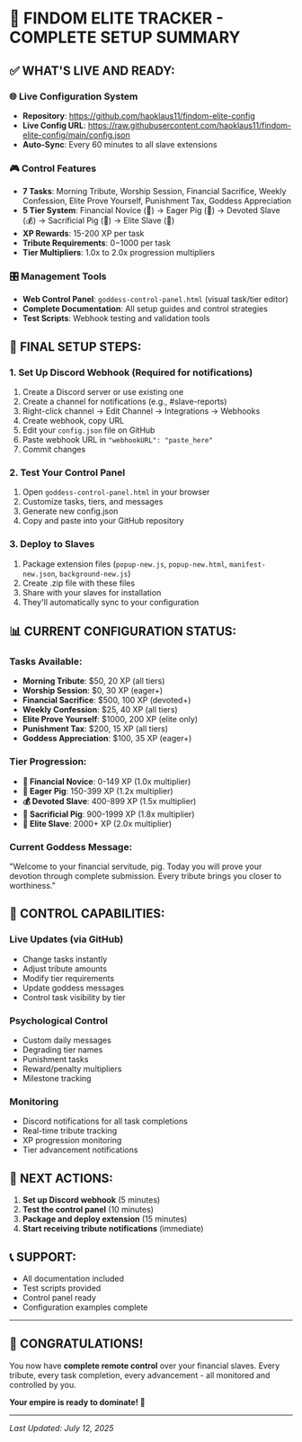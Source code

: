# 🎯 FINDOM ELITE TRACKER - COMPLETE SETUP SUMMARY

## ✅ WHAT'S LIVE AND READY:

### 🌐 **Live Configuration System**
- **Repository**: https://github.com/haoklaus11/findom-elite-config
- **Live Config URL**: https://raw.githubusercontent.com/haoklaus11/findom-elite-config/main/config.json
- **Auto-Sync**: Every 60 minutes to all slave extensions

### 🎮 **Control Features**
- **7 Tasks**: Morning Tribute, Worship Session, Financial Sacrifice, Weekly Confession, Elite Prove Yourself, Punishment Tax, Goddess Appreciation
- **5 Tier System**: Financial Novice (🐷) → Eager Pig (🐽) → Devoted Slave (💰) → Sacrificial Pig (👑) → Elite Slave (💎)
- **XP Rewards**: 15-200 XP per task
- **Tribute Requirements**: $0-$1000 per task
- **Tier Multipliers**: 1.0x to 2.0x progression multipliers

### 🎛️ **Management Tools**
- **Web Control Panel**: `goddess-control-panel.html` (visual task/tier editor)
- **Complete Documentation**: All setup guides and control strategies
- **Test Scripts**: Webhook testing and validation tools

## 🔧 **FINAL SETUP STEPS:**

### 1. **Set Up Discord Webhook (Required for notifications)**
1. Create a Discord server or use existing one
2. Create a channel for notifications (e.g., #slave-reports)
3. Right-click channel → Edit Channel → Integrations → Webhooks
4. Create webhook, copy URL
5. Edit your `config.json` file on GitHub
6. Paste webhook URL in `"webhookURL": "paste_here"`
7. Commit changes

### 2. **Test Your Control Panel**
1. Open `goddess-control-panel.html` in your browser
2. Customize tasks, tiers, and messages
3. Generate new config.json
4. Copy and paste into your GitHub repository

### 3. **Deploy to Slaves**
1. Package extension files (`popup-new.js`, `popup-new.html`, `manifest-new.json`, `background-new.js`)
2. Create .zip file with these files
3. Share with your slaves for installation
4. They'll automatically sync to your configuration

## 📊 **CURRENT CONFIGURATION STATUS:**

### **Tasks Available:**
- **Morning Tribute**: $50, 20 XP (all tiers)
- **Worship Session**: $0, 30 XP (eager+)
- **Financial Sacrifice**: $500, 100 XP (devoted+)
- **Weekly Confession**: $25, 40 XP (all tiers)
- **Elite Prove Yourself**: $1000, 200 XP (elite only)
- **Punishment Tax**: $200, 15 XP (all tiers)
- **Goddess Appreciation**: $100, 35 XP (eager+)

### **Tier Progression:**
- **🐷 Financial Novice**: 0-149 XP (1.0x multiplier)
- **🐽 Eager Pig**: 150-399 XP (1.2x multiplier)
- **💰 Devoted Slave**: 400-899 XP (1.5x multiplier)
- **👑 Sacrificial Pig**: 900-1999 XP (1.8x multiplier)
- **💎 Elite Slave**: 2000+ XP (2.0x multiplier)

### **Current Goddess Message:**
"Welcome to your financial servitude, pig. Today you will prove your devotion through complete submission. Every tribute brings you closer to worthiness."

## 🎯 **CONTROL CAPABILITIES:**

### **Live Updates** (via GitHub)
- Change tasks instantly
- Adjust tribute amounts
- Modify tier requirements
- Update goddess messages
- Control task visibility by tier

### **Psychological Control**
- Custom daily messages
- Degrading tier names
- Punishment tasks
- Reward/penalty multipliers
- Milestone tracking

### **Monitoring**
- Discord notifications for all task completions
- Real-time tribute tracking
- XP progression monitoring
- Tier advancement notifications

## 🚀 **NEXT ACTIONS:**

1. **Set up Discord webhook** (5 minutes)
2. **Test the control panel** (10 minutes)
3. **Package and deploy extension** (15 minutes)
4. **Start receiving tribute notifications** (immediate)

## 📞 **SUPPORT:**
- All documentation included
- Test scripts provided
- Control panel ready
- Configuration examples complete

---

## 🎉 **CONGRATULATIONS!**

You now have **complete remote control** over your financial slaves. Every tribute, every task completion, every advancement - all monitored and controlled by you.

**Your empire is ready to dominate! 👑**

---

*Last Updated: July 12, 2025*
